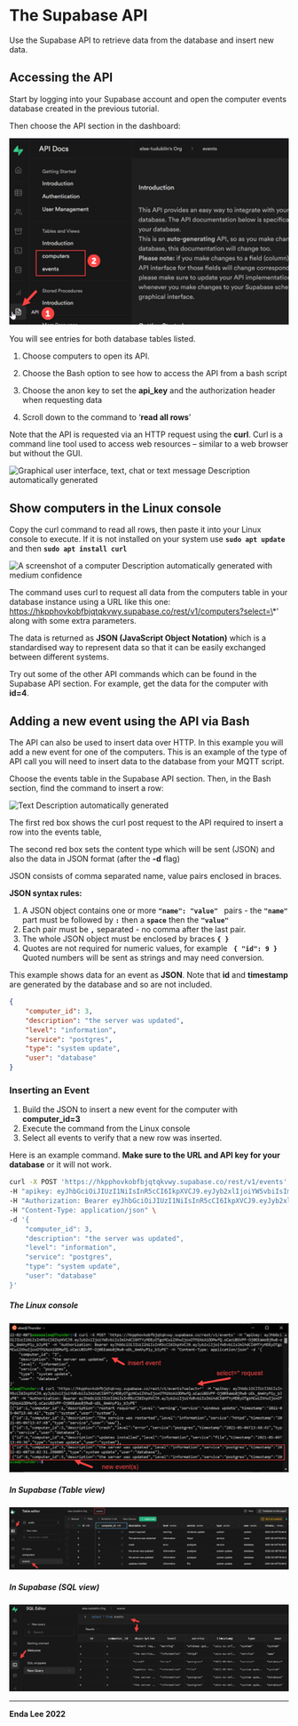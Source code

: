 # The Supabase API

Use the Supabase API to retrieve data from the database and insert new data.

## Accessing the API

Start by logging into your Supabase account and open the computer events database created in the previous tutorial.

Then choose the API section in the dashboard:

<img src="./media/c862ad2d50d5e6fb71255a6f84216fa3.png" alt="The Supabase API interface" style="zoom:50%;" />

You will see entries for both database tables listed.

1.  Choose computers to open its API.

2.  Choose the Bash option to see how to access the API from a bash script

3.  Choose the anon key to set the **api_key** and the authorization header when
    requesting data

4.  Scroll down to the command to ‘**read all rows**’

Note that the API is requested via an HTTP request using the **curl**. Curl is a command line tool used to access web resources –  similar to a web browser but without the GUI.

![Graphical user interface, text, chat or text message Description automatically
generated](./media/dc7d717d116d5e4a4241620e703215e8.png)

## Show computers in the Linux console

Copy the curl command to read all rows, then paste it into your Linux console to execute. If it is not installed on your system use  **```sudo apt update```** and then **```sudo apt install curl```**

![A screenshot of a computer Description automatically generated with medium
confidence](./media/f9f76fe1a692ff082a8b9fa1141b189b.png)

The command uses curl to request all data from the computers table in your database instance using a URL like this one:
https://hkpphovkobfbjqtqkvwy.supabase.co/rest/v1/computers?select=\*' along with some extra parameters.

The data is returned as **JSON (JavaScript Object Notation)** which is a standardised way to represent data so that it can be easily exchanged between different systems.

Try out some of the other API commands which can be found in the Supabase API section. For example, get the data for the computer with **id=4**.

## Adding a new event using the API via Bash

The API can also be used to insert data over HTTP. In this example you will add a new event for one of the computers. This is an example of the type of API call you will need to insert data to the database from your MQTT script.

Choose the events table in the Supabase API section. Then, in the Bash section, find the command to insert a row:

![Text Description automatically
generated](./media/3f8d5bbeab134768c86a175b24b638aa.png)

The first red box shows the curl post request to the API required to insert a row into the events table,

The second red box sets the content type which will be sent (JSON) and also the data in JSON format (after the **-d** flag)

JSON consists of comma separated name, value pairs enclosed in braces. 

**JSON syntax rules:** 

1. A  JSON object contains one or more  **```"name": "value" ```** pairs - the **```"name"```**  part must be followed by **```:```** then a **```space```** then the **```"value"```**
2. Each pair must be **```,```** separated - no comma after the last pair.
3. The whole JSON object must be enclosed by braces **```{ }```**
4. Quotes are not required for numeric values, for example **``` { "id": 9 }```** Quoted numbers will be sent as strings and may need conversion.

This example shows data for an event as **JSON**. Note that **id** and  **timestamp** are generated by the database and so are not included. 

```json
{
    "computer_id": 3,
    "description": "the server was updated",
    "level": "information",
    "service": "postgres",
    "type": "system update",
    "user": "database" 
}
```

### Inserting an Event

1.  Build the JSON to insert a new event for the computer with **computer_id=3**
2.  Execute the command from the Linux console
3.  Select all events to verify that a new row was inserted.

Here is an example command. **Make sure to the URL and API key for your database** or it will not work.

```bash
curl -X POST 'https://hkpphovkobfbjqtqkvwy.supabase.co/rest/v1/events' \
-H "apikey: eyJhbGciOiJIUzI1NiIsInR5cCI6IkpXVCJ9.eyJyb2xlIjoiYW5vbiIsImlhdCI6MTYyMDEyOTgzMCwiZXhwIjoxOTM1NzA1ODMwfQ.oCacU8SVPF-Oj0EEaWo8jRw8-oDL_6mAhyP1y_bJyPE" \
-H "Authorization: Bearer eyJhbGciOiJIUzI1NiIsInR5cCI6IkpXVCJ9.eyJyb2xlIjoiYW5vbiIsImlhdCI6MTYyMDEyOTgzMCwiZXhwIjoxOTM1NzA1ODMwfQ.oCacU8SVPF-Oj0EEaWo8jRw8-oDL_6mAhyP1y_bJyPE" \
-H "Content-Type: application/json" \
-d '{
    "computer_id": 3,
    "description": "the server was updated",
    "level": "information",
    "service": "postgres",
    "type": "system update",
    "user": "database" 
}'
```

##### The Linux console

<img src="./media/bash_insert_select_all.png" style="zoom:60%;" alt="Linux console"/>



##### In Supabase (Table view)

![supabase events](./media/supabase_events_table.png)



##### In Supabase (SQL view)

![supabase events sql](./media/supabase_events_sql.png)



------

**Enda Lee 2022**
